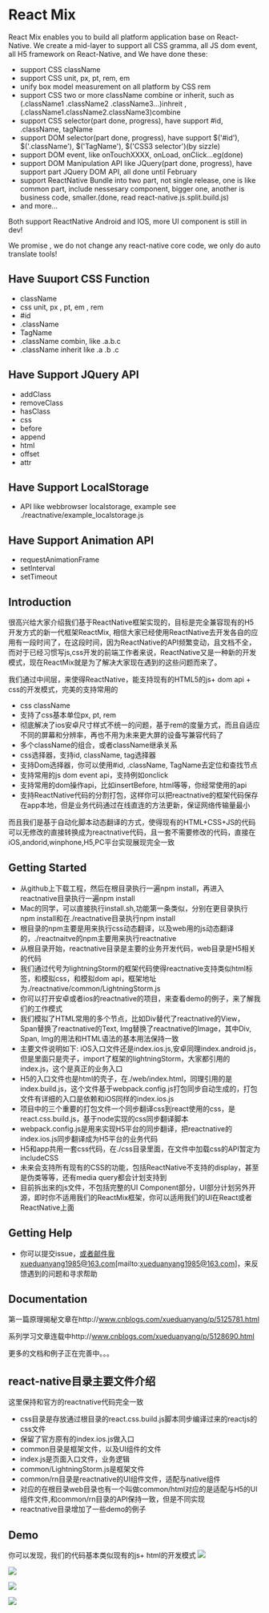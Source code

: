# React Mix 

React Mix enables you to build all platform application base on React-Native. We create a mid-layer to support all CSS gramma, all JS dom event, all H5 framework on React-Native, and We have done these:
- support CSS className
- support CSS unit, px, pt, rem, em
- unify box model measurement on all platform by CSS rem
- support CSS two or more className combine or inherit, such as (.className1 .className2 .className3...)inhreit , (.className1.className2.className3)combine
- support CSS selector(part done, progress), have support #id, .className, tagName
- support DOM selector(part done, progress), have support $('#id'), $('.className'), $('TagName'), $('CSS3 selector')(by sizzle)
- support DOM event, like onTouchXXXX, onLoad, onClick...eg(done)
- support DOM Manipulation API like JQuery(part done, progress), have support part JQuery DOM API, all done until February
- support ReactNative Bundle into two part, not single release, one is like common part, include nessesary component, bigger one, another is business code, smaller.(done, read react-native.js.split.build.js)
- and more...

Both support ReactNative Android and IOS, more UI component is still in dev!

We promise , we do not change any react-native core code, we only do auto translate tools!

## Have Suuport CSS Function
- className
- css unit, px , pt, em , rem
- #id
- .className
- TagName
- .className combin, like .a.b.c
- .className inherit like .a .b .c

## Have Support JQuery API
- addClass
- removeClass
- hasClass
- css
- before
- append
- html
- offset
- attr

## Have Support LocalStorage
- API like webbrowser localstorage, example see ./reactnative/example_localstorage.js

## Have Support Animation API
- requestAnimationFrame
- setInterval
- setTimeout

## Introduction

很高兴给大家介绍我们基于ReactNative框架实现的，目标是完全兼容现有的H5开发方式的新一代框架ReactMix, 相信大家已经使用ReactNative去开发各自的应用有一段时间了，在这段时间，因为ReactNative的API频繁变动，且文档不全，而对于已经习惯写js,css开发的前端工作者来说，ReactNative又是一种新的开发模式，现在ReactMix就是为了解决大家现在遇到的这些问题而来了。

我们通过中间层，来使得ReactNative，能支持现有的HTML5的js+ dom api + css的开发模式，完美的支持常用的
- css className
- 支持了css基本单位px, pt, rem
- 彻底解决了ios安卓尺寸样式不统一的问题，基于rem的度量方式，而且自适应不同的屏幕和分辨率，再也不用为未来更大屏的设备写兼容代码了
- 多个className的组合，或者className继承关系
- css选择器，支持id, className, tag选择器
- 支持Dom选择器，你可以使用#id, .className, TagName去定位和查找节点
- 支持常用的js dom event api，支持例如onclick
- 支持常用的dom操作api，比如insertBefore, html等等，你经常使用的api
- 支持ReactNative代码的分割打包，这样你可以把reactnative的框架代码保存在app本地，但是业务代码通过在线直连的方法更新，保证网络传输量最小

而且我们是基于自动化脚本动态翻译的方式，使得现有的HTML+CSS+JS的代码可以无修改的直接转换成为reactnative代码，且一套不需要修改的代码，直接在iOS,andorid,winphone,H5,PC平台实现展现完全一致

## Getting Started

- 从github上下载工程，然后在根目录执行一遍npm install，再进入reactnative目录执行一遍npm install
- Mac的同学，可以直接执行install.sh,功能第一条类似，分别在更目录执行npm install和在./reactnative目录执行npm install
- 根目录的npm主要是用来执行css动态翻译，以及web用的js动态翻译的，./reactnaitve的npm主要用来执行reactnative
- 从根目录开始，reactnative目录是主要的业务开发代码，web目录是H5相关的代码
- 我们通过代号为lightningStorm的框架代码使得reactnative支持类似html标签，和模拟css，和模拟dom api，框架地址为./reactnative/common/LightningStorm.js
- 你可以打开安卓或者ios的reactnative的项目，来查看demo的例子，来了解我们的工作模式
- 我们模拟了HTML常用的多个节点，比如Div替代了reactnative的View，Span替换了reactnative的Text, Img替换了reactnative的Image，其中Div, Span, Img的用法和HTML语法的基本用法保持一致
- 主要文件说明如下: iOS入口文件还是index.ios.js,安卓同理index.android.js，但是里面只是壳子，import了框架的lightningStorm，大家都引用的index.js，这个是真正的业务入口
- H5的入口文件也是html的壳子，在./web/index.html，同理引用的是index.build.js，这个文件基于webpack.config.js打包同步自动生成的，打包文件有详细的入口是依赖和iOS同样的index.ios.js
- 项目中的三个重要的打包文件一个同步翻译css到react使用的css，是react.css.build.js，基于node实现的css同步翻译脚本
- webpack.config.js是用来实现H5平台的同步翻译，把reactnative的index.ios.js同步翻译成为H5平台的业务代码
- H5和app共用一套css代码，在./css目录里面，在文件中加载css的API暂定为includeCSS
- 未来会支持所有现有的CSS的功能，包括ReactNative不支持的display，甚至是伪类等等，还有media query都会计划支持到
- 目前拆出来的js文件，不包括完整的UI Component部分，UI部分计划另外开源，即时你不适用我们的ReactMix框架，你可以适用我们的UI在React或者ReactNative上面


## Getting Help

- 你可以提交issue，或者邮件我xueduanyang1985@163.com[mailto:xueduanyang1985@163.com]，来反馈遇到的问题和寻求帮助

## Documentation

第一篇原理揭秘文章在http://www.cnblogs.com/xueduanyang/p/5125781.html

系列学习文章连载中http://www.cnblogs.com/xueduanyang/p/5128690.html

更多的文档和例子正在完善中。。。

## react-native目录主要文件介绍

这里保持和官方的reactnative代码完全一致
- css目录是存放通过根目录的react.css.build.js脚本同步编译过来的reactjs的css文件
- 保留了官方原有的index.ios.js做入口
- common目录是框架文件，以及UI组件的文件
- index.js是页面入口文件，业务逻辑
- common/LightningStorm.js是框架文件
- common/rn目录是reactnative的UI组件文件，适配与native组件
- 对应的在根目录web目录也有一个叫做common/html对应的是适配与H5的UI组件文件,和common/rn目录的API保持一致，但是不同实现
- reactnative目录增加了一些demo的例子

## Demo

你可以发现，我们的代码基本类似现有的js+ html的开发模式
![](http://statics1.jiaru.club/react-native-example/demo3.jpg)

![](http://statics1.jiaru.club/react-native-example/demo4.jpg)

![](http://statics1.jiaru.club/react-native-example/demo1.jpg)

![](http://statics1.jiaru.club/react-native-example/demo2.jpg)



